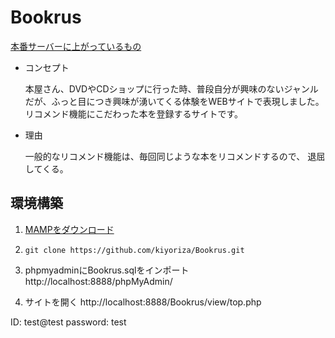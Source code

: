 # Bookrus
[本番サーバーに上がっているもの](https://nexseed.net/portfolio/Bookrus/top.php)

- コンセプト

  本屋さん、DVDやCDショップに行った時、普段自分が興味のないジャンルだが、ふっと目につき興味が湧いてくる体験をWEBサイトで表現しました。
  リコメンド機能にこだわった本を登録するサイトです。

- 理由

  一般的なリコメンド機能は、毎回同じような本をリコメンドするので、 退屈してくる。


## 環境構築
1. [MAMPをダウンロード](https://www.mamp.info/en/downloads/)

1. `git clone https://github.com/kiyoriza/Bookrus.git`

1. phpmyadminにBookrus.sqlをインポート
  http://localhost:8888/phpMyAdmin/

1. サイトを開く 
  http://localhost:8888/Bookrus/view/top.php
  
  ID: test@test
  password: test
